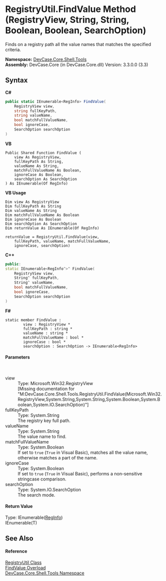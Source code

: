 # RegistryUtil.FindValue Method (RegistryView, String, String, Boolean, Boolean, SearchOption)
 

Finds on a registry path all the value names that matches the specified criteria.

**Namespace:**&nbsp;<a href="N_DevCase_Core_Shell_Tools">DevCase.Core.Shell.Tools</a><br />**Assembly:**&nbsp;DevCase.Core (in DevCase.Core.dll) Version: 3.3.0.0 (3.3)

## Syntax

**C#**<br />
``` C#
public static IEnumerable<RegInfo> FindValue(
	RegistryView view,
	string fullKeyPath,
	string valueName,
	bool matchFullValueName,
	bool ignoreCase,
	SearchOption searchOption
)
```

**VB**<br />
``` VB
Public Shared Function FindValue ( 
	view As RegistryView,
	fullKeyPath As String,
	valueName As String,
	matchFullValueName As Boolean,
	ignoreCase As Boolean,
	searchOption As SearchOption
) As IEnumerable(Of RegInfo)
```

**VB Usage**<br />
``` VB Usage
Dim view As RegistryView
Dim fullKeyPath As String
Dim valueName As String
Dim matchFullValueName As Boolean
Dim ignoreCase As Boolean
Dim searchOption As SearchOption
Dim returnValue As IEnumerable(Of RegInfo)

returnValue = RegistryUtil.FindValue(view, 
	fullKeyPath, valueName, matchFullValueName, 
	ignoreCase, searchOption)
```

**C++**<br />
``` C++
public:
static IEnumerable<RegInfo^>^ FindValue(
	RegistryView view, 
	String^ fullKeyPath, 
	String^ valueName, 
	bool matchFullValueName, 
	bool ignoreCase, 
	SearchOption searchOption
)
```

**F#**<br />
``` F#
static member FindValue : 
        view : RegistryView * 
        fullKeyPath : string * 
        valueName : string * 
        matchFullValueName : bool * 
        ignoreCase : bool * 
        searchOption : SearchOption -> IEnumerable<RegInfo> 

```


#### Parameters
&nbsp;<dl><dt>view</dt><dd>Type: Microsoft.Win32.RegistryView<br />\[Missing <param name="view"/> documentation for "M:DevCase.Core.Shell.Tools.RegistryUtil.FindValue(Microsoft.Win32.RegistryView,System.String,System.String,System.Boolean,System.Boolean,System.IO.SearchOption)"\]</dd><dt>fullKeyPath</dt><dd>Type: System.String<br />The registry key full path.</dd><dt>valueName</dt><dd>Type: System.String<br />The value name to find.</dd><dt>matchFullValueName</dt><dd>Type: System.Boolean<br />If set to `true` (`True` in Visual Basic), matches all the value name, otherwise matches a part of the name.</dd><dt>ignoreCase</dt><dd>Type: System.Boolean<br />If set to `true` (`True` in Visual Basic), performs a non-sensitive stringcase comparison.</dd><dt>searchOption</dt><dd>Type: System.IO.SearchOption<br />The search mode.</dd></dl>

#### Return Value
Type: IEnumerable(<a href="T_DevCase_Core_Shell_RegInfo">RegInfo</a>)<br />IEnumerable(T)

## See Also


#### Reference
<a href="T_DevCase_Core_Shell_Tools_RegistryUtil">RegistryUtil Class</a><br /><a href="Overload_DevCase_Core_Shell_Tools_RegistryUtil_FindValue">FindValue Overload</a><br /><a href="N_DevCase_Core_Shell_Tools">DevCase.Core.Shell.Tools Namespace</a><br />